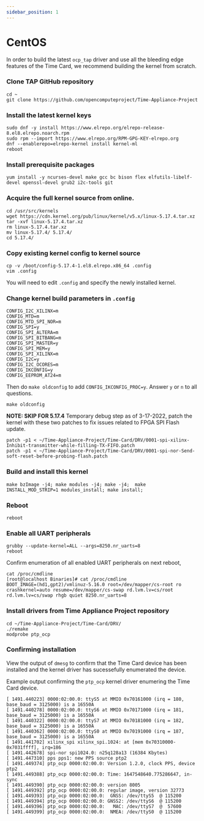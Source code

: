 ```yaml
---
sidebar_position: 1
---
```


# CentOS

In order to build the latest `ocp_tap` driver and use all the bleeding edge features of the Time Card, we recommend building the kernel from scratch.

### Clone TAP GitHub repository

```
cd ~
git clone https://github.com/opencomputeproject/Time-Appliance-Project
```

### Install the latest kernel keys

```
sudo dnf -y install https://www.elrepo.org/elrepo-release-8.el8.elrepo.noarch.rpm
sudo rpm --import https://www.elrepo.org/RPM-GPG-KEY-elrepo.org
dnf --enablerepo=elrepo-kernel install kernel-ml
reboot
```

### Install prerequisite packages

```
yum install -y ncurses-devel make gcc bc bison flex elfutils-libelf-devel openssl-devel grub2 i2c-tools git
```

### Acquire the full kernel source from online.

```
cd /usr/src/kernels
wget https://cdn.kernel.org/pub/linux/kernel/v5.x/linux-5.17.4.tar.xz
tar -xvf linux-5.17.4.tar.xz
rm linux-5.17.4.tar.xz
mv linux-5.17.4/ 5.17.4/
cd 5.17.4/
```

### Copy existing kernel config to kernel source

```
cp -v /boot/config-5.17.4-1.el8.elrepo.x86_64 .config
vim .config
```

You will need to edit `.config` and specify the newly installed kernel.

### Change kernel build parameters in `.config`

```
CONFIG_I2C_XILINX=m
CONFIG_MTD=m
CONFIG_MTD_SPI_NOR=m
CONFIG_SPI=y
CONFIG_SPI_ALTERA=m
CONFIG_SPI_BITBANG=m
CONFIG_SPI_MASTER=y
CONFIG_SPI_MEM=y
CONFIG_SPI_XILINX=m
CONFIG_I2C=y
CONFIG_I2C_OCORES=m
CONFIG_IKCONFIG=y
CONFIG_EEPROM_AT24=m
```

Then do `make oldconfig` to add `CONFIG_IKCONFIG_PROC=y`. Answer `y` or `n` to all questions.

```
make oldconfig
```

**NOTE: SKIP FOR 5.17.4** Temporary debug step as of 3-17-2022, patch the kernel with these two patches to fix issues related to FPGA SPI Flash update.

```
patch -p1 < ~/Time-Appliance-Project/Time-Card/DRV/0001-spi-xilinx-Inhibit-transmitter-while-filling-TX-FIFO.patch
patch -p1 < ~/Time-Appliance-Project/Time-Card/DRV/0001-spi-nor-Send-soft-reset-before-probing-flash.patch
```

### Build and install this kernel

```
make bzImage -j4; make modules -j4; make -j4;  make INSTALL_MOD_STRIP=1 modules_install; make install;
```

### Reboot

```
reboot
```

### Enable all UART peripherals

```
grubby --update-kernel=ALL --args=8250.nr_uarts=8
reboot
```

Confirm enumeration of all enabled UART peripherals on next reboot,

```
cat /proc/cmdline
[root@localhost Binaries]# cat /proc/cmdline
BOOT_IMAGE=(hd1,gpt2)/vmlinuz-5.16.0 root=/dev/mapper/cs-root ro crashkernel=auto resume=/dev/mapper/cs-swap rd.lvm.lv=cs/root rd.lvm.lv=cs/swap rhgb quiet 8250.nr_uarts=8
```

### Install drivers from Time Appliance Project repository

```
cd ~/Time-Appliance-Project/Time-Card/DRV/
./remake
modprobe ptp_ocp
```

### Confirming installation

View the output of `dmesg` to confirm that the Time Card device has been installed and the kernel driver has sucessefully enumerated the device.

Example output confirming the `ptp_ocp` kernel driver enumering the Time Card device.

```
[ 1491.440223] 0000:02:00.0: ttyS5 at MMIO 0x70161000 (irq = 180, base_baud = 3125000) is a 16550A
[ 1491.440278] 0000:02:00.0: ttyS6 at MMIO 0x70171000 (irq = 181, base_baud = 3125000) is a 16550A
[ 1491.440322] 0000:02:00.0: ttyS7 at MMIO 0x70181000 (irq = 182, base_baud = 3125000) is a 16550A
[ 1491.440362] 0000:02:00.0: ttyS0 at MMIO 0x70191000 (irq = 187, base_baud = 3125000) is a 16550A
[ 1491.441702] xilinx_spi xilinx_spi.1024: at [mem 0x70310000-0x7031ffff], irq=186
[ 1491.442678] spi-nor spi1024.0: n25q128a13 (16384 Kbytes)
[ 1491.447310] pps pps1: new PPS source ptp2
[ 1491.449374] ptp_ocp 0000:02:00.0: Version 1.2.0, clock PPS, device ptp2
[ 1491.449388] ptp_ocp 0000:02:00.0: Time: 1647548640.775286647, in-sync
[ 1491.449390] ptp_ocp 0000:02:00.0: version 8005
[ 1491.449392] ptp_ocp 0000:02:00.0: regular image, version 32773
[ 1491.449393] ptp_ocp 0000:02:00.0:  GNSS: /dev/ttyS5  @ 115200
[ 1491.449394] ptp_ocp 0000:02:00.0: GNSS2: /dev/ttyS6  @ 115200
[ 1491.449396] ptp_ocp 0000:02:00.0:   MAC: /dev/ttyS7  @  57600
[ 1491.449399] ptp_ocp 0000:02:00.0:  NMEA: /dev/ttyS0  @ 115200
```
